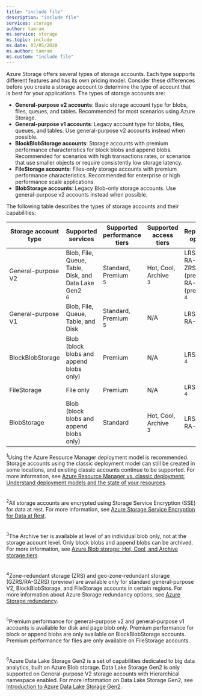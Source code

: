 ```yaml
---
title: "include file"
description: "include file"
services: storage
author: tamram
ms.service: storage
ms.topic: include
ms.date: 03/05/2020
ms.author: tamram
ms.custom: "include file"
---
```


Azure Storage offers several types of storage accounts. Each type supports different features and has its own pricing model. Consider these differences before you create a storage account to determine the type of account that is best for your applications. The types of storage accounts are:

- **General-purpose v2 accounts**: Basic storage account type for blobs, files, queues, and tables. Recommended for most scenarios using Azure Storage.
- **General-purpose v1 accounts**: Legacy account type for blobs, files, queues, and tables. Use general-purpose v2 accounts instead when possible.
- **BlockBlobStorage accounts**: Storage accounts with premium performance characteristics for block blobs and append blobs. Recommended for scenarios with high transactions rates, or scenarios that use smaller objects or require consistently low storage latency.
- **FileStorage accounts**: Files-only storage accounts with premium performance characteristics. Recommended for enterprise or high performance scale applications.
- **BlobStorage accounts**: Legacy Blob-only storage accounts. Use general-purpose v2 accounts instead when possible.

The following table describes the types of storage accounts and their capabilities:

| Storage account type | Supported services                       | Supported performance tiers      | Supported access tiers         | Replication options               | Deployment model<div role="complementary" aria-labelledby="deployment-model"><sup>1</sup></div> | Encryption<div role="complementary" aria-labelledby="encryption"><sup>2</sup></div> |
|----------------------|------------------------------------------|-----------------------------|--------------------------------|-----------------------------------|------------------------------|------------------------|
| General-purpose V2   | Blob, File, Queue, Table, Disk, and Data Lake Gen2<div role="complementary" aria-labelledby="data-lake-gen2"><sup>6</sup></div>      | Standard, Premium<div role="complementary" aria-labelledby="premium-performance"><sup>5</sup></div> | Hot, Cool, Archive<div role="complementary" aria-labelledby="archive"><sup>3</sup></div> | LRS, GRS, RA-GRS, ZRS, GZRS (preview), RA-GZRS (preview)<div role="complementary" aria-labelledby="zone-redundant-storage"><sup>4</sup></div> | Resource Manager             | Encrypted              |
| General-purpose V1   | Blob, File, Queue, Table, and Disk       | Standard, Premium<div role="complementary" aria-labelledby="premium-performance"><sup>5</sup></div> | N/A                            | LRS, GRS, RA-GRS                  | Resource Manager, Classic    | Encrypted              |
| BlockBlobStorage   | Blob (block blobs and append blobs only) | Premium                       | N/A                            | LRS, ZRS<div role="complementary" aria-labelledby="zone-redundant-storage"><sup>4</sup></div>                               | Resource Manager             | Encrypted              |
| FileStorage   | File only | Premium                       | N/A                            | LRS, ZRS<div role="complementary" aria-labelledby="zone-redundant-storage"><sup>4</sup></div>                               | Resource Manager             | Encrypted              |
| BlobStorage         | Blob (block blobs and append blobs only) | Standard                      | Hot, Cool, Archive<div role="complementary" aria-labelledby="archive"><sup>3</sup></div> | LRS, GRS, RA-GRS                  | Resource Manager             | Encrypted              |

<div id="deployment-model"><sup>1</sup>Using the Azure Resource Manager deployment model is recommended. Storage accounts using the classic deployment model can still be created in some locations, and existing classic accounts continue to be supported. For more information, see <a href="https://docs.microsoft.com/azure/azure-resource-manager/resource-manager-deployment-model">Azure Resource Manager vs. classic deployment: Understand deployment models and the state of your resources</a>.</div><br/><br/>

<div id="encryption"><sup>2</sup>All storage accounts are encrypted using Storage Service Encryption (SSE) for data at rest. For more information, see <a href="https://docs.microsoft.com/azure/storage/common/storage-service-encryption">Azure Storage Service Encryption for Data at Rest</a>.</div><br/><br/>

<div id="archive"><sup>3</sup>The Archive tier is available at level of an individual blob only, not at the storage account level. Only block blobs and append blobs can be archived. For more information, see <a href="https://docs.microsoft.com/azure/storage/blobs/storage-blob-storage-tiers">Azure Blob storage: Hot, Cool, and Archive storage tiers</a>.</div><br/><br/>

<div id="zone-redundant-storage"><sup>4</sup>Zone-redundant storage (ZRS) and geo-zone-redundant storage (GZRS/RA-GZRS) (preview) are available only for standard general-purpose V2, BlockBlobStorage, and FileStorage accounts in certain regions. For more information about Azure Storage redundancy options, see <a href="https://docs.microsoft.com/azure/storage/common/storage-redundancy">Azure Storage redundancy</a>.</div><br/><br/>

<div id="premium-performance"><sup>5</sup>Premium performance for general-purpose v2 and general-purpose v1 accounts is available for disk and page blob only. Premium performance for block or append blobs are only available on BlockBlobStorage accounts. Premium performance for files are only available on FileStorage accounts.</div><br/><br/>

<div id="data-lake-gen2"><sup>6</sup>Azure Data Lake Storage Gen2 is a set of capabilities dedicated to big data analytics, built on Azure Blob storage. Data Lake Storage Gen2 is only supported on General-purpose V2 storage accounts with Hierarchical namespace enabled. For more information on Data Lake Storage Gen2, see <a href="https://docs.microsoft.com/azure/storage/blobs/data-lake-storage-introduction">Introduction to Azure Data Lake Storage Gen2</a>.</div>
